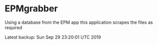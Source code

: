# EPMgrabber
Using a database from the EPM app this application scrapes the files as required


Latest backup: Sun Sep 29 23:20:01 UTC 2019
